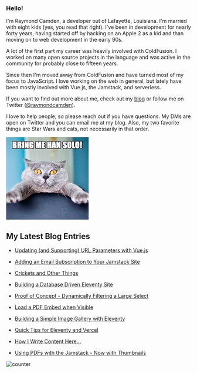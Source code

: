 ### Hello!

I'm Raymond Camden, a developer out of Lafayette, Louisiana. I'm married with eight kids (yes, you read that right). I've been in development for nearly forty years, having started off by hacking on an Apple 2 as a kid and than moving on to web development in the early 90s.

A lot of the first part my career was heavily involved with ColdFusion. I worked on many open source projects in the language and was active in the community for probably close to fifteen years. 

Since then I'm moved away from ColdFusion and have turned most of my focus to JavaScript. I love working on the web in general, but lately have been mostly involved with Vue.js, the Jamstack, and serverless. 

If you want to find out more about me, check out my [blog](https://www.raymondcamden.com) or follow me on Twitter ([@raymondcamden](https://twitter.com/raymondcamden)). 

I love to help people, so please reach out if you have questions. My DMs are open on Twitter and you can email me at my blog. Also, my two favorite things are Star Wars and cats, not necessarily in that order.

![Star Wars cat](https://raw.githubusercontent.com/cfjedimaster/cfjedimaster/master/cat.jpg)

<!-- RSS -->
## My Latest Blog Entries

* [Updating (and Supporting) URL Parameters with Vue.js](https://www.raymondcamden.com/2021/05/08/updating-and-supporting-url-parameters-with-vuejs)

* [Adding an Email Subscription to Your Jamstack Site](https://www.raymondcamden.com/2021/05/01/adding-an-email-subscription-to-your-jamstack-site)

* [Crickets and Other Things](https://www.raymondcamden.com/2021/04/28/crickets-and-other-things)

* [Building a Database Driven Eleventy Site](https://www.raymondcamden.com/2021/04/15/building-a-database-driven-eleventy-site)

* [Proof of Concept - Dynamically Filtering a Large Select](https://www.raymondcamden.com/2021/04/12/proof-of-concept-dynamically-filtering-a-large-select)

* [Load a PDF Embed when Visible](https://www.raymondcamden.com/2021/04/09/load-a-pdf-embed-when-visible)

* [Building a Simple Image Gallery with Eleventy](https://www.raymondcamden.com/2021/04/07/building-a-simple-image-gallery-with-eleventy)

* [Quick Tips for Eleventy and Vercel](https://www.raymondcamden.com/2021/03/27/quick-tips-for-eleventy-and-vercel)

* [How I Write Content Here...](https://www.raymondcamden.com/2021/03/24/how-i-write-content-here)

* [Using PDFs with the Jamstack - Now with Thumbnails](https://www.raymondcamden.com/2021/03/16/using-pdfs-with-the-jamstack-now-with-thumbnails)

<!-- ENDRSS -->

![counter](https://enzy20r2pibx5pb.m.pipedream.net)

